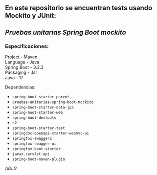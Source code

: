 En este repositorio se encuentran tests usando Mockito y JUnit:
-
## ***Pruebas unitarias Spring Boot mockito***

<!-- <div>
	<img src="https://raw.githubusercontent.com/ADLG/Sistema-de-inventario-en-Spring-Boot/main/Inventario%208080.png">
</div>
 -->
### Especificaciones:

Project - Maven <br>
Language - Java <br>
Spring Boot - 3.2.3 <br>
Packaging - Jar <br>
Java - 17 <br>

Dependencias:
* `spring-boot-starter-parent`
* `pruebas-unitarias-spring-boot-mockito`
* `spring-boot-starter-data-jpa`
* `spring-boot-starter-web`
* `spring-boot-devtools`
* `h2`
* `spring-boot-starter-test`
* `springdoc-openapi-starter-webmvc-ui`
* `springfox-swagger2`
* `springfox-swagger-ui`
* `springfox-boot-starter`
* `javax.servlet-api`
* `spring-boot-maven-plugin`

*ADLG*
